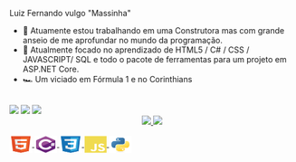Luiz Fernando vulgo "Massinha"

- 🔭 Atuamente estou trabalhando em uma Construtora mas com grande anseio de me aprofundar no mundo da programação.
- 🌱 Atualmente focado no aprendizado de HTML5 / C# / CSS / JAVASCRIPT/ SQL e todo o pacote de ferramentas para um projeto em ASP.NET Core.
- 🏎️ Um viciado em Fórmula 1 e no Corinthians

<div style="display: inline_block"><br>
  <a href="https://instagram.com/luiz.fernando.9699" target="_blank"><img src="https://img.shields.io/badge/-Instagram-%23E3505F?style=for-the-badge&logo=instagram&logoColor=white" target="_blank"></a>
  <a href = "mailto:luletotti@gmail.com"><img src="https://img.shields.io/badge/-Gmail-%23333?style=for-the-badge&logo=gmail&logoColor=white" target="_blank"></a>
  <a href="https://facebook.com/luiz.fernando.9699" target="_blank"><img src="https://img.shields.io/badge/-facebook-%230077B5?style=for-the-badge&logo=facebook&logoColor=white" target="_blank"></a> 
</div>

<div align="center">
  <a href="https://github.com/LuizFernandoMassinha">
  <img height="180em" src="https://github-readme-stats.vercel.app/api?username=LuizFernandoMassinha&show_icons=true&theme=dark&include_all_commits=true&count_private=true"/>
  <img height="180em" src="https://github-readme-stats.vercel.app/api/top-langs/?username=LuizFernandoMassinha&layout=compact&langs_count=7&theme=dark"/>
</div>
<div style="display: inline_block"><br>
  <img align="center" alt="Luiz-HTML" height="30" width="40" src="https://raw.githubusercontent.com/devicons/devicon/master/icons/html5/html5-original.svg">
  <img align="center" alt="Luiz-Csharp" height="30" width="40" src="https://raw.githubusercontent.com/devicons/devicon/master/icons/csharp/csharp-original.svg">
  <img align="center" alt="Luiz-CSS" height="30" width="40" src="https://raw.githubusercontent.com/devicons/devicon/master/icons/css3/css3-original.svg">
  <img align="center" alt="Luiz-Js" height="30" width="40" src="https://raw.githubusercontent.com/devicons/devicon/master/icons/javascript/javascript-plain.svg">
  <img align="center" alt="Luiz-Python" height="30" width="40" src="https://raw.githubusercontent.com/devicons/devicon/master/icons/python/python-original.svg"> 
</div>
  
 
